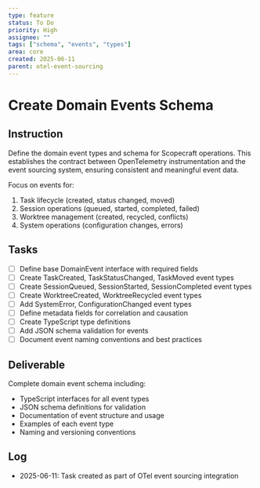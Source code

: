 ```yaml
---
type: feature
status: To Do
priority: High
assignee: ""
tags: ["schema", "events", "types"]
area: core
created: 2025-06-11
parent: otel-event-sourcing
---
```


# Create Domain Events Schema

## Instruction

Define the domain event types and schema for Scopecraft operations. This establishes the contract between OpenTelemetry instrumentation and the event sourcing system, ensuring consistent and meaningful event data.

Focus on events for:
1. Task lifecycle (created, status changed, moved)
2. Session operations (queued, started, completed, failed)
3. Worktree management (created, recycled, conflicts)
4. System operations (configuration changes, errors)

## Tasks

- [ ] Define base DomainEvent interface with required fields
- [ ] Create TaskCreated, TaskStatusChanged, TaskMoved event types
- [ ] Create SessionQueued, SessionStarted, SessionCompleted event types
- [ ] Create WorktreeCreated, WorktreeRecycled event types
- [ ] Add SystemError, ConfigurationChanged event types
- [ ] Define metadata fields for correlation and causation
- [ ] Create TypeScript type definitions
- [ ] Add JSON schema validation for events
- [ ] Document event naming conventions and best practices

## Deliverable

Complete domain event schema including:
- TypeScript interfaces for all event types
- JSON schema definitions for validation
- Documentation of event structure and usage
- Examples of each event type
- Naming and versioning conventions

## Log

- 2025-06-11: Task created as part of OTel event sourcing integration